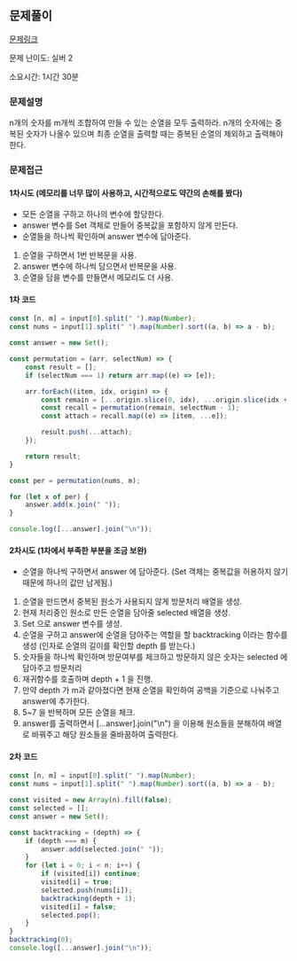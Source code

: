 ## 문제풀이
[문제링크](https://www.acmicpc.net/problem/15663)

문제 난이도: 실버 2

소요시간: 1시간 30분

### 문제설명
n개의 숫자를 m개씩 조합하여 만들 수 있는 순열을 모두 출력하라. n개의 숫자에는 중복된 숫자가 나올수 있으며
최종 순열을 출력할 때는 중복된 순열의 제외하고 출력해야한다.

### 문제접근
#### 1차시도 (메모리를 너무 많이 사용하고, 시간적으로도 약간의 손해를 봤다)

* 모든 순열을 구하고 하나의 변수에 할당한다.
* answer 변수를 Set 객체로 만들어 중복값을 포함하지 않게 만든다.
* 순열들을 하나씩 확인하며 answer 변수에 담아준다.

1. 순열을 구하면서 1번 반복문을 사용.
2. answer 변수에 하나씩 담으면서 반복문을 사용.
3. 순열을 담을 변수를 만들면서 메모리도 더 사용.

#### 1차 코드

```js
const [n, m] = input[0].split(" ").map(Number);
const nums = input[1].split(" ").map(Number).sort((a, b) => a - b);

const answer = new Set();

const permutation = (arr, selectNum) => {
    const result = [];
    if (selectNum === 1) return arr.map((e) => [e]);

    arr.forEach((item, idx, origin) => {
        const remain = [...origin.slice(0, idx), ...origin.slice(idx + 1)];
        const recall = permutation(remain, selectNum - 1);
        const attach = recall.map((e) => [item, ...e]);

        result.push(...attach);
    });

    return result;
}

const per = permutation(nums, m);

for (let x of per) {
    answer.add(x.join(" "));
}

console.log([...answer].join("\n"));

```

#### 2차시도 (1차에서 부족한 부분을 조금 보완)

* 순열을 하나씩 구하면서 answer 에 담아준다. (Set 객체는 중복값을 허용하지 않기 때문에 하나의 값만 남게됨.)
1. 순열을 만드면서 중복된 원소가 사용되지 않게 방문처리 배열을 생성.
2. 현재 처리중인 원소로 만든 순열을 담아줄 selected 배열을 생성.
3. Set 으로 answer 변수를 생성.
4. 순열을 구하고 answer에 순열을 담아주는 역할을 할 backtracking 이라는 함수를 생성 (인자로 순열의 길이를 확인할 depth 를 받는다.) 
5. 숫자들을 하나씩 확인하며 방문여부를 체크하고 방문하지 않은 숫자는 selected 에 담아주고 방문처리
6. 재귀함수를 호출하며 depth + 1 을 진행.
7. 만약 depth 가 m과 같아졌다면 현재 순열을 확인하여 공백을 기준으로 나눠주고 answer에 추가한다.
8. 5~7 을 반복하며 모든 순열을 체크.
9. answer를 출력하면서 [...answer].join("\n") 을 이용해 원소들을 분해하여 배열로 바꿔주고 해당 원소들을 줄바꿈하여 출력한다.

#### 2차 코드

```js
const [n, m] = input[0].split(" ").map(Number);
const nums = input[1].split(" ").map(Number).sort((a, b) => a - b);

const visited = new Array(n).fill(false);
const selected = [];
const answer = new Set();

const backtracking = (depth) => {
    if (depth === m) {
        answer.add(selected.join(" "));
    }
    for (let i = 0; i < n; i++) {
        if (visited[i]) continue;
        visited[i] = true;
        selected.push(nums[i]);
        backtracking(depth + 1);
        visited[i] = false;
        selected.pop();
    }
}
backtracking(0);
console.log([...answer].join("\n"));
```